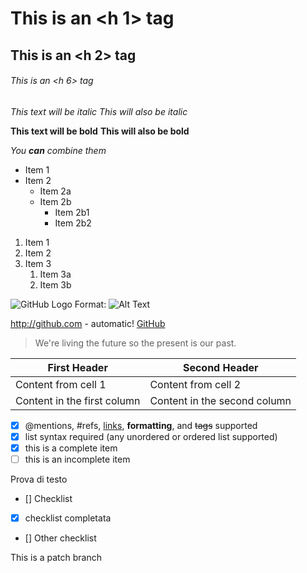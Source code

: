 # This is an <h 1> tag
## This is an <h 2> tag
###### This is an <h 6> tag

*This text will be italic*
_This will also be italic_

**This text will be bold**
__This will also be bold__

_You **can** combine them_

* Item 1
* Item 2
  * Item 2a
  * Item 2b
	- Item 2b1
	- Item 2b2
  
1. Item 1
1. Item 2
1. Item 3
   1. Item 3a
   1. Item 3b
   
![GitHub Logo](/images/logo.png)
Format: ![Alt Text](url)

http://github.com - automatic!
[GitHub](http://github.com)


> We're living the future so
> the present is our past.


First Header | Second Header
------------ | -------------
Content from cell 1 | Content from cell 2
Content in the first column | Content in the second column


- [x] @mentions, #refs, [links](), **formatting**, and <del>tags</del> supported
- [x] list syntax required (any unordered or ordered list supported)
- [x] this is a complete item
- [ ] this is an incomplete item

Prova di testo
 - [] Checklist
 - [x] checklist completata
 - [] Other checklist

This is a patch branch